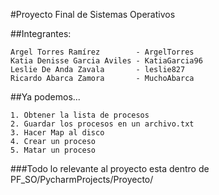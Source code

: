 #Proyecto Final de Sistemas Operativos

##Integrantes:
```
Argel Torres Ramírez        - ArgelTorres
Katia Denisse Garcia Aviles - KatiaGarcia96
Leslie De Anda Zavala       - leslie827
Ricardo Abarca Zamora       - MuchoAbarca
```
##Ya podemos...

```
1. Obtener la lista de procesos
2. Guardar los procesos en un archivo.txt
3. Hacer Map al disco
4. Crear un proceso
5. Matar un proceso
```
###Todo lo relevante al proyecto esta dentro de PF_SO/PycharmProjects/Proyecto/
